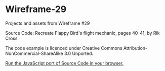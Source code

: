 # Wireframe-29
Projects and assets from Wireframe #29

Source Code: Recreate Flappy Bird's flight mechanic, pages 40-41, by Rik Cross

The code example is licenced under Creative Commons Attribution-NonCommercial-ShareAlike 3.0 Unported.

[Run the JavaScript port of Source Code in your browser.](https://thisarray.github.io/Wireframe-29/flight.html)

